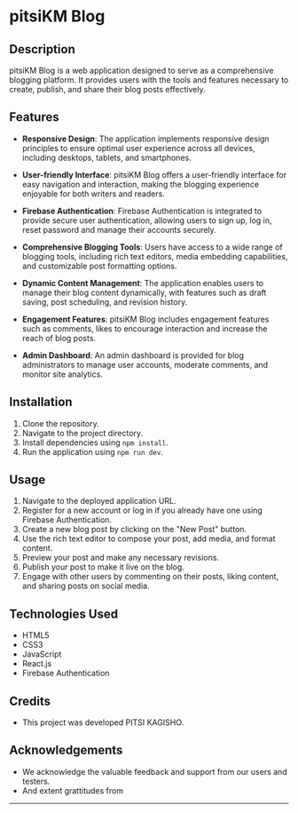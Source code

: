 # pitsiKM Blog

## Description
pitsiKM Blog is a web application designed to serve as a comprehensive blogging platform. It provides users with the tools and features necessary to create, publish, and share their blog posts effectively.

## Features

- **Responsive Design**: The application implements responsive design principles to ensure optimal user experience across all devices, including desktops, tablets, and smartphones.

- **User-friendly Interface**: pitsiKM Blog offers a user-friendly interface for easy navigation and interaction, making the blogging experience enjoyable for both writers and readers.

- **Firebase Authentication**: Firebase Authentication is integrated to provide secure user authentication, allowing users to sign up, log in, reset password and manage their accounts securely.

- **Comprehensive Blogging Tools**: Users have access to a wide range of blogging tools, including rich text editors, media embedding capabilities, and customizable post formatting options.

- **Dynamic Content Management**: The application enables users to manage their blog content dynamically, with features such as draft saving, post scheduling, and revision history.

- **Engagement Features**: pitsiKM Blog includes engagement features such as comments, likes to encourage interaction and increase the reach of blog posts.

<!-- - **Personalization Options**: Users can personalize their blog profiles, customize themes, and manage subscriptions to tailor their blogging experience to their preferences. -->

- **Admin Dashboard**: An admin dashboard is provided for blog administrators to manage user accounts, moderate comments, and monitor site analytics.

## Installation
1. Clone the repository.
2. Navigate to the project directory.
3. Install dependencies using `npm install`.
4. Run the application using `npm run dev`.

## Usage
1. Navigate to the deployed application URL.
2. Register for a new account or log in if you already have one using Firebase Authentication.
3. Create a new blog post by clicking on the "New Post" button.
4. Use the rich text editor to compose your post, add media, and format content.
5. Preview your post and make any necessary revisions.
6. Publish your post to make it live on the blog.
7. Engage with other users by commenting on their posts, liking content, and sharing posts on social media.

## Technologies Used
- HTML5
- CSS3
- JavaScript
- React.js
- Firebase Authentication

## Credits
- This project was developed PITSI KAGISHO.

## Acknowledgements
- We acknowledge the valuable feedback and support from our users and testers.
- And extent grattitudes from 

---
